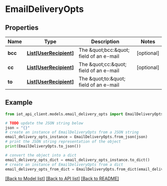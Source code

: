 # EmailDeliveryOpts


## Properties

Name | Type | Description | Notes
------------ | ------------- | ------------- | -------------
**bcc** | [**List[UserRecipient]**](UserRecipient.md) | The \&quot;bcc:\&quot; field of an e-mail | [optional] 
**cc** | [**List[UserRecipient]**](UserRecipient.md) | The \&quot;cc:\&quot; field of an e-mail | [optional] 
**to** | [**List[UserRecipient]**](UserRecipient.md) | The \&quot;to:\&quot; field of an e-mail | 

## Example

```python
from iot_api_client.models.email_delivery_opts import EmailDeliveryOpts

# TODO update the JSON string below
json = "{}"
# create an instance of EmailDeliveryOpts from a JSON string
email_delivery_opts_instance = EmailDeliveryOpts.from_json(json)
# print the JSON string representation of the object
print(EmailDeliveryOpts.to_json())

# convert the object into a dict
email_delivery_opts_dict = email_delivery_opts_instance.to_dict()
# create an instance of EmailDeliveryOpts from a dict
email_delivery_opts_from_dict = EmailDeliveryOpts.from_dict(email_delivery_opts_dict)
```
[[Back to Model list]](../README.md#documentation-for-models) [[Back to API list]](../README.md#documentation-for-api-endpoints) [[Back to README]](../README.md)


